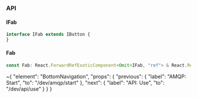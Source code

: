 

### API

#### IFab

```ts
interface IFab extends IButton {
}
```

#### Fab

```ts
const Fab: React.ForwardRefExoticComponent<Omit<IFab, "ref"> & React.RefAttributes<unknown>>;
```


~{
  "element": "BottomNavigation",
  "props": {
    "previous": {
      "label": "AMQP: Start",
      "to": "/dev/amqp/start"
    },
    "next": {
      "label": "API: Use",
      "to": "/dev/api/use"
    }
  }
}
